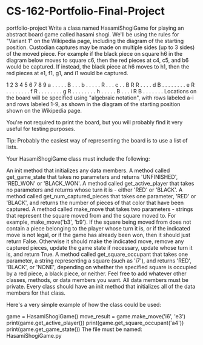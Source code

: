 # CS-162-Portfolio-Final-Project
portfolio-project
Write a class named HasamiShogiGame for playing an abstract board game called hasami shogi. We'll be using the rules for "Variant 1" on the Wikipedia page, including the diagram of the starting position. Custodian captures may be made on multiple sides (up to 3 sides) of the moved piece. For example if the black piece on square h6 in the diagram below moves to square c6, then the red pieces at c4, c5, and b6 would be captured. If instead, the black piece at h6 moves to h1, then the red pieces at e1, f1, g1, and i1 would be captured.

  1 2 3 4 5 6 7 8 9
a . . . . . B . . .
b . . . . . R . . .
c . . B R R . . . .
d B . . . . . . . .
e R . . . . . . . .
f R . . . . . . . .
g R . . . . . . . .
h . . . . . B . . .
i R B . . . . . . .
Locations on the board will be specified using "algebraic notation", with rows labeled a-i and rows labeled 1-9, as shown in the diagram of the starting position shown on the Wikipedia page.

You're not required to print the board, but you will probably find it very useful for testing purposes.

Tip: Probably the easiest way of representing the board is to use a list of lists.

Your HasamiShogiGame class must include the following:

An init method that initializes any data members.
A method called get_game_state that takes no parameters and returns 'UNFINISHED', 'RED_WON' or 'BLACK_WON'.
A method called get_active_player that takes no parameters and returns whose turn it is - either 'RED' or 'BLACK'.
A method called get_num_captured_pieces that takes one parameter, 'RED' or 'BLACK', and returns the number of pieces of that color that have been captured.
A method called make_move that takes two parameters - strings that represent the square moved from and the square moved to. For example, make_move('b3', 'b9'). If the square being moved from does not contain a piece belonging to the player whose turn it is, or if the indicated move is not legal, or if the game has already been won, then it should just return False. Otherwise it should make the indicated move, remove any captured pieces, update the game state if necessary, update whose turn it is, and return True.
A method called get_square_occupant that takes one parameter, a string representing a square (such as 'i7'), and returns 'RED', 'BLACK', or 'NONE', depending on whether the specified square is occupied by a red piece, a black piece, or neither.
Feel free to add whatever other classes, methods, or data members you want. All data members must be private. Every class should have an init method that initializes all of the data members for that class.

Here's a very simple example of how the class could be used:

game = HasamiShogiGame()
move_result = game.make_move('i6', 'e3')
print(game.get_active_player())
print(game.get_square_occupant('a4'))
print(game.get_game_state())
The file must be named: HasamiShogiGame.py
